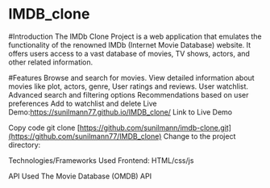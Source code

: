 # IMDB_clone

#Introduction
The IMDb Clone Project is a web application that emulates the functionality of the renowned IMDb (Internet Movie Database) website. 
It offers users access to a vast database of movies, TV shows, actors, and other related information.

#Features
Browse and search for movies.
View detailed information about movies like plot, actors, genre, User ratings and reviews.
User watchlist.
Advanced search and filtering options
Recommendations based on user preferences
Add to watchlist and delete
Live Demo:https://sunilmann77.github.io/IMDB_clone/
Link to Live Demo


Copy code
git clone [https://github.com/sunilmann/imdb-clone.git](https://github.com/sunilmann77/IMDB_clone)
Change to the project directory:


Technologies/Frameworks Used
Frontend: HTML/css/js

API Used
The Movie Database (OMDB) API
